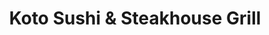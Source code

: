 ---
layout: place
title: "Koto Sushi & Steakhouse Grill"
permalink: /florida/cape-coral/koto-sushi-steakhouse-grill.html
stateAbbr: FL
stateName: Florida
cityName: Cape Coral
seo:
  name: "Koto Sushi & Steakhouse Grill"
  type: Restaurant
  links: null
description: "Koto Sushi & Steakhouse Grill serves delicious sushi in Cape Coral, Florida. Try fresh Japanese dishes for a great dining experience. "
place_id: ChIJ6zM9_eZD24gRuroNqyFOh4M
photos:
  - name: >-
      places/ChIJ6zM9_eZD24gRuroNqyFOh4M/photos/AeeoHcL0uNzvTmVDDfL9S0RlQmkiVPHTHvQ27MZG2xSc_MWHWy7RMUWIqnG1OwHaHZp6AISmNYQxWP3clfEAstf93oOx2dqHC_nFTPbiMWUmwGjnb6Is8ZUA43XVlzMsCmW0BEwlk8Mw4vEZ758eddslouX_7rYRmnkfFNuTkr27uGFt163pmAtlZEJgJumDyV5N0AAqhPYuAAY_2P4wudTu_RwnrYEjR6O-Ni0bRZzHoPwpwEpvcGPQAOZfDAobAc7h7tkrZ2yT6DBaxiozVli4fa53pDaKqwWScfzHs338AUTR55Mbu2ezgEYG0FGHcdbsePD1-dgWY8huA51FJPIFIAASS11iu3hssk9hSteCkhO-dTVaO_WIcdL0lPbVhO9MtG8d-b06Tgr8HR5ixiUKBKqgWle9PmXdp1P9PpTpieFL-Pw
    widthPx: 4032
    heightPx: 3024
    authorAttributions:
      - displayName: Tommy
        uri: https://maps.google.com/maps/contrib/113410941217930577507
        photoUri: >-
          https://lh3.googleusercontent.com/a-/ALV-UjWmHjyYOijudJ7nMB0h2Wka-s-rp0DFkNZ3tW7mFnjH9o6w9kpg=s100-p-k-no-mo
    flagContentUri: >-
      https://www.google.com/local/imagery/report/?cb_client=maps_api_places.places_api&image_key=!1e10!2sCIHM0ogKEICAgICRu9WjrAE&hl=en-US
    googleMapsUri: >-
      https://www.google.com/maps/place//data=!3m4!1e2!3m2!1sCIHM0ogKEICAgICRu9WjrAE!2e10!4m2!3m1!1s0x88db43e6fd3d33eb:0x83874e21ab0dbaba
  - name: >-
      places/ChIJ6zM9_eZD24gRuroNqyFOh4M/photos/AeeoHcIXwMmnzPk9rSAxS-fW9QFv7lcGUKzMBZ2dfAtaNwpD9u7PC3RJnUORzqHo6H_4N8DyGmxKXPJyTx5d91bpEiqXFYadkKbd9WnTHtTYMEWf_45bokSpSWraL0bEG5CkR-EqSKSy-eQhCw2LOnGI0SC6lXjlrAEsCQcAax2iy2BMLTrCKgJSYXspeFVuTFFPegEm98yu5NiTMmtiRjddzA62xdfgNEenfTpH0j6Cz4xSZ2v3jhMl9ztJx0_YXRGsHk8yLw2HpvvBqa-XrVeK1bzbduN6flcVx0wW8geLIXrQfUp6feXdc7RFZwoUpSZtiMz4laBTr1veTkg1cYsfJiia3ZzTQG2HJacb6UibOsESaL3kzImTr3-3_1xbkBZQVKAW1pUyGlCWIwWhQbzEWpsYQA5RJA_dlpMWENYrulCW9ldE
    widthPx: 4080
    heightPx: 2296
    authorAttributions:
      - displayName: Steph
        uri: https://maps.google.com/maps/contrib/104598857304607641051
        photoUri: >-
          https://lh3.googleusercontent.com/a-/ALV-UjXNp8Wu8nt03XG-QQjg5v5cwj13GQhsnS6stcLysi17F_6crlw=s100-p-k-no-mo
    flagContentUri: >-
      https://www.google.com/local/imagery/report/?cb_client=maps_api_places.places_api&image_key=!1e10!2sCIHM0ogKEICAgICz_OHptwE&hl=en-US
    googleMapsUri: >-
      https://www.google.com/maps/place//data=!3m4!1e2!3m2!1sCIHM0ogKEICAgICz_OHptwE!2e10!4m2!3m1!1s0x88db43e6fd3d33eb:0x83874e21ab0dbaba
  - name: >-
      places/ChIJ6zM9_eZD24gRuroNqyFOh4M/photos/AeeoHcJiziff5rpio3tHibl6IZPp0TH5v58aDwOjp0XuyfRZkpnC6UVQVo5YkzJMpl4n_3HwPrWIh_x55a2ayOK6xmmHk_T3OGLoG96SbwzWOlV_hYh_VvFLPBno0L8cPghzdA6iVGcjF-WMRKhBgiTuGRjUHEQFoqRvmatu7mQcnTpnTcTa-Pw66ddCcZSswmSvEkwLS7MW0u6wfbFLq5hu8o2dNqLlZSYiEXt8qvD6ROH_qs38qZj_ilrxU_leUsc3XED-9MFFRS9F7T0imt_b7fTPuOFMA-2gCxF9jM-IOkyNBZUaSoBz3iHly5gLvdEJRP4tOOHgXj4OVZ1kFFXsMeLWoGYQIz4Zlx7LAvsgjLVYW4MyfKQSbx7Pi0WyGWtO_dpSTw4Rfd6kBFtukPU1Snmgn-KasP77BL9v1q63a8rSAw
    widthPx: 3024
    heightPx: 4032
    authorAttributions:
      - displayName: Jahnaya octavien
        uri: https://maps.google.com/maps/contrib/115790407930130036949
        photoUri: >-
          https://lh3.googleusercontent.com/a-/ALV-UjWEpzEgIuNN6tBwbmaA8ZH9nYgXqtetMUO_EG5Am7YbbKaQpdRt=s100-p-k-no-mo
    flagContentUri: >-
      https://www.google.com/local/imagery/report/?cb_client=maps_api_places.places_api&image_key=!1e10!2sCIHM0ogKEICAgIDb-5KHXg&hl=en-US
    googleMapsUri: >-
      https://www.google.com/maps/place//data=!3m4!1e2!3m2!1sCIHM0ogKEICAgIDb-5KHXg!2e10!4m2!3m1!1s0x88db43e6fd3d33eb:0x83874e21ab0dbaba
  - name: >-
      places/ChIJ6zM9_eZD24gRuroNqyFOh4M/photos/AeeoHcKr-uu5Oz7YI8TYqtuX4-7HPv0DQP4LAJKq4xbl0z-OmiRhLdxrBpDEvX6DXM61aSjMhKtoSlrCghlFP8c0dNQF3ZwCa_ajqFUWJ7eaTvn1CDcUcY0G0Sy8r3LxQIieQweVMJyAXR4oGGO3mWjulkczZVzbck4WzG4jAb6Q9_P5Tj36saPI1u31EfGXJfeXuEgnRbKAnrjxRfOzFRklEd6ncjnkMHqD1qtDWw-nw738IFqEKOeW_pUMVKcbfxvFJkgycoQ4QBr2L-ygAzCFykxmJcwRhX-r8kKs-mng68ZoAuZqHJyswbLVsrkFNdIazV8Pg-bJaUHbR1cnpcklWL1Eq5GA8PhMZGlCvSnh5321ciid5FQhuMPBowrgnHHbpGpaTCSsheZ8fVD1snGfmD2p29pvDfmGb4Ajm6QDfW6vPw
    widthPx: 3024
    heightPx: 4032
    authorAttributions:
      - displayName: Oleksandr Kozachynskyi
        uri: https://maps.google.com/maps/contrib/114487289891423575776
        photoUri: >-
          https://lh3.googleusercontent.com/a-/ALV-UjX43D-b3cbnhUAFeiEaur5xZfH3IF2LqlOnhurYkQlh2rnOrS2E=s100-p-k-no-mo
    flagContentUri: >-
      https://www.google.com/local/imagery/report/?cb_client=maps_api_places.places_api&image_key=!1e10!2sCIHM0ogKEICAgIDf466HVg&hl=en-US
    googleMapsUri: >-
      https://www.google.com/maps/place//data=!3m4!1e2!3m2!1sCIHM0ogKEICAgIDf466HVg!2e10!4m2!3m1!1s0x88db43e6fd3d33eb:0x83874e21ab0dbaba
  - name: >-
      places/ChIJ6zM9_eZD24gRuroNqyFOh4M/photos/AeeoHcK5-23J0FloA50Svq3pkxKRLf5S0ax-ELI84PBxGyyT09JdMJtvrVb5L1888PDq6JgI4uykZ1v-uaADrIPslSXBelSLa6JK_s6H8NTJNPKkQWC5a6aH1O7GHrk7FZSoxK3Y5GyrcCB7lBW6oSmMhPdxeqtVbSFd4z61k4QM2-0G09uAwRzkfwII78wIh4BItw2dindTHrgrs98BrsyWPoWZk3_NuO4FMUVDma4BSZblT81Z1l7DwBcsC34kwRAJ5zgnsSgi9j51S9tnxc-I4mrH3bVXSsQgbABSbAnq8I5Af8dpYsbAJJfzozMmn-eaYzwG3R2nhaDwCeut6YdGcq8mZ08kr0pq8jKE1T143foXzFLQvfQKPoZ2v6JxUe_rGdO0L2F0NbUiSe8RnxX89tuncjNxdJCT2qmlg4eH3M6bVoo8
    widthPx: 4608
    heightPx: 3456
    authorAttributions:
      - displayName: Joey Headshots
        uri: https://maps.google.com/maps/contrib/115319151261619205146
        photoUri: >-
          https://lh3.googleusercontent.com/a-/ALV-UjVcqzCl7mi8HgUwmXVSkNRVKrxu4TuTeI1mF4pqcP6khqiOoujV=s100-p-k-no-mo
    flagContentUri: >-
      https://www.google.com/local/imagery/report/?cb_client=maps_api_places.places_api&image_key=!1e10!2sCIHM0ogKEICAgIC7zayQlAE&hl=en-US
    googleMapsUri: >-
      https://www.google.com/maps/place//data=!3m4!1e2!3m2!1sCIHM0ogKEICAgIC7zayQlAE!2e10!4m2!3m1!1s0x88db43e6fd3d33eb:0x83874e21ab0dbaba
  - name: >-
      places/ChIJ6zM9_eZD24gRuroNqyFOh4M/photos/AeeoHcLRH-yu8RGuVEcHJMVEZtgFi32Pi0xP0hpgfP-vqqrRYB5lx_ppjiD6EbeXIjP3d5lr5FiQ3TpYmrfQf0Vw2azYbKhz6BGSTjcXTEgsns8MJuHVtjN3P35Ohw8LK1e8Uuf2DcAoZU_zU0Uhb6wv3oIWKZzvdiErDq4wpHvNXeWji_ns4hG_6c1W805MBW6H822l__a0ESiR_0ffzjEuoywWL2OggilTspw9U7sKZjOP4BDjdQMTwrGO8S4JNjg7WGFwolhJsagnnmzO5TrVsdWgPOwVt5oC0-DxElyrWtt6M2EHZOE7AvofLOZeD1UrtBMl0y8wTE1atU3Dp9sUJGYhSKKLGTxSl8Y21-O_B9bzD9Dm2AsdOKdlexGRIX3lmq_fs6FVVZHHqwWc0o_XMaKF5F4L_p8ktcYfLPRoDIwwMQ
    widthPx: 4080
    heightPx: 2296
    authorAttributions:
      - displayName: Steph
        uri: https://maps.google.com/maps/contrib/104598857304607641051
        photoUri: >-
          https://lh3.googleusercontent.com/a-/ALV-UjXNp8Wu8nt03XG-QQjg5v5cwj13GQhsnS6stcLysi17F_6crlw=s100-p-k-no-mo
    flagContentUri: >-
      https://www.google.com/local/imagery/report/?cb_client=maps_api_places.places_api&image_key=!1e10!2sCIHM0ogKEICAgICz_PmtJw&hl=en-US
    googleMapsUri: >-
      https://www.google.com/maps/place//data=!3m4!1e2!3m2!1sCIHM0ogKEICAgICz_PmtJw!2e10!4m2!3m1!1s0x88db43e6fd3d33eb:0x83874e21ab0dbaba
  - name: >-
      places/ChIJ6zM9_eZD24gRuroNqyFOh4M/photos/AeeoHcJGKTBnjS6cS9gSqn81k8Tnc9JZp_ITNNPPecPyQNr8mA_NLkGmKlv01IiMFCWjCrLR3yduEWCsQyXXZUwvF2jSrkpUelby_LuFY0z7l84kL_GUZCiHsW6h_4LV5mzH_ViGOTRwuNxCyuhdnynL2r3XxmC9CIM8hiAl6TPU7WdDp00TzHA4tU-G-I-qA0_dHwzPtzB7GggEMq0mfy4QTSQUAIpsYVnIWAkoJk152FeXU6ShLHwfKo2n6pQfHeLpi5pw0Td17sEN8dEVTTZ53gUfAre9xzWNi8irTWgo3c-y3cwKANztkcg_igvqFtBic6Q6LM0L6WPdjm8mt-lr-h0L6rpBooQke4gi53XtnyPARoAE1yQJaAE_OufI-qtH4y3UBgcP1gvsL7E7lZ-cujIhT5nCqIiCetzDTxXQf14
    widthPx: 3000
    heightPx: 4000
    authorAttributions:
      - displayName: Spbrande B
        uri: https://maps.google.com/maps/contrib/113550917324495878928
        photoUri: >-
          https://lh3.googleusercontent.com/a/ACg8ocLv0pXorIkYsDmC4CXCNijwuk58OFMl-Dy6iK3LBkPKhgTCNw=s100-p-k-no-mo
    flagContentUri: >-
      https://www.google.com/local/imagery/report/?cb_client=maps_api_places.places_api&image_key=!1e10!2sCIHM0ogKEICAgMDwo43jMA&hl=en-US
    googleMapsUri: >-
      https://www.google.com/maps/place//data=!3m4!1e2!3m2!1sCIHM0ogKEICAgMDwo43jMA!2e10!4m2!3m1!1s0x88db43e6fd3d33eb:0x83874e21ab0dbaba
  - name: >-
      places/ChIJ6zM9_eZD24gRuroNqyFOh4M/photos/AeeoHcJ_Y2X5dzmbPWlilf5W3BUBWLD08a7NIQ56y4a_7Szk-vr6SY3UV-SH-Ai4YcDEgSbyVTyqG4x39uU3dvEXGM8qd_0D9tLsY67dzCutFYzkdA8gplOwzZc1RZfShr1D76OAE6QqiyrQHVuGsQ34eOlcPGjkhK3a2FfD5zBtt10PuJ7sg-B_G2St7W0qNzAggif30gP--CLlIuzk8wyYlHD1yzXgiSyKmfX6L9EOAJAHOX1yfXjVOzomhJIm1RHzgKPg2x3GIdMqxTPobrAgm6dzXA8lCA_pCvaW8AaQQfOPnhWHV4tRifArvgZlvvWCdkZYFJywhC3oHVwnzIYLuOjVncqWwOwBdPlZxl8NY-OI1KKXbL5vBRsxu5yotQ-wggxgyC_goHQ10RYrhjVUePxM9gVpi3DFaFGO5z7qSjq84A
    widthPx: 3024
    heightPx: 4032
    authorAttributions:
      - displayName: Bobbie Morey
        uri: https://maps.google.com/maps/contrib/102611490941653478553
        photoUri: >-
          https://lh3.googleusercontent.com/a-/ALV-UjXjcbeoVQCjjEfmiZBMDWZXgZbx00G73J1_5-wvewkHlYMPMa-eJA=s100-p-k-no-mo
    flagContentUri: >-
      https://www.google.com/local/imagery/report/?cb_client=maps_api_places.places_api&image_key=!1e10!2sCIHM0ogKEICAgIDV_7e8VQ&hl=en-US
    googleMapsUri: >-
      https://www.google.com/maps/place//data=!3m4!1e2!3m2!1sCIHM0ogKEICAgIDV_7e8VQ!2e10!4m2!3m1!1s0x88db43e6fd3d33eb:0x83874e21ab0dbaba
  - name: >-
      places/ChIJ6zM9_eZD24gRuroNqyFOh4M/photos/AeeoHcIJq9BckSaD44y2_autFC5VLjPMTFj26eo1pTVPfyrKXyvejNXslFVCHHgjSXbKSdNdsne0_GPSXVQuwlYfA60byo82KV0MApUc_mxxbhLIUEZA_dibm9Rm74F2NlmTjFUFRvRs1csJofZz9CJfNb4lkNSIL82VYl-XiAv_UJm1OW9UfwyJRVxCu3epvbqcXhZ5u57SkQpGXHug5ZLsLImwyvMbaCLKTGAK87V-J7fPdH6e526yfjrIxvwHcNa9-sWWcmPHhJYO1v--KQEKuyQ68Zd0HMprUCWkeGTPJxYw62B81R0CSZQki8Sw3mafQQmmy5P_YuBPJaYO4FVLixXxnQCtHFqlAAppkIHhdojzWhJXYseoGaH0gjHZGFJ4eKt-ma0-10iTXbBTdyPFM-oqixC7ZlAokEDJ_m3_4IQGLT39
    widthPx: 3024
    heightPx: 4032
    authorAttributions:
      - displayName: Deneb Perez
        uri: https://maps.google.com/maps/contrib/113547520116938110781
        photoUri: >-
          https://lh3.googleusercontent.com/a-/ALV-UjXEY5oN5cEDd-7gymhEhl4dMjzvoTd0h5rJjD2BocKtlXt-UpM=s100-p-k-no-mo
    flagContentUri: >-
      https://www.google.com/local/imagery/report/?cb_client=maps_api_places.places_api&image_key=!1e10!2sCIHM0ogKEICAgIDb9-zV7gE&hl=en-US
    googleMapsUri: >-
      https://www.google.com/maps/place//data=!3m4!1e2!3m2!1sCIHM0ogKEICAgIDb9-zV7gE!2e10!4m2!3m1!1s0x88db43e6fd3d33eb:0x83874e21ab0dbaba
  - name: >-
      places/ChIJ6zM9_eZD24gRuroNqyFOh4M/photos/AeeoHcI9xprPMrq4fKeEd-_3df86kG7Vjjvvvk72i9IqQXIU-fduTN-ZmLb2X4XlWEVIKg0Kid9_MLClbrKvQ4Dq9RK_hNi12cwNxAz59MljWow30HeNIH3NyfejlrMvwKkjNl0l5EzO_O9KVE19-7hENPZnlk0gSGAd_XunDCjX73nWQnZF1ZHPBAOukwbp20D3_SUNLh7jmM79xbLUF3lyzSUMzK4n5JgEL5Re5v7WgGflNXsLZhqZQe-ZM3dFZcYaA4QAG3GNyJvQmv0Ns86qgBnmpuonYw28Q4a45qBVj0hnX3gNYM3V2v2o1UjPlDASGzUQdCnE9ur2XnsTSm59jnSsakWwnkpCAVABlULwnL_p7e7HeZYXKgyqRvf6JbdrONuX48O48Q7zEpcTAoaZ5NIoRQ-8OLClf0oe3NCrxa41GA
    widthPx: 3024
    heightPx: 4032
    authorAttributions:
      - displayName: Deneb Perez
        uri: https://maps.google.com/maps/contrib/113547520116938110781
        photoUri: >-
          https://lh3.googleusercontent.com/a-/ALV-UjXEY5oN5cEDd-7gymhEhl4dMjzvoTd0h5rJjD2BocKtlXt-UpM=s100-p-k-no-mo
    flagContentUri: >-
      https://www.google.com/local/imagery/report/?cb_client=maps_api_places.places_api&image_key=!1e10!2sCIHM0ogKEICAgIDb9-zHIA&hl=en-US
    googleMapsUri: >-
      https://www.google.com/maps/place//data=!3m4!1e2!3m2!1sCIHM0ogKEICAgIDb9-zHIA!2e10!4m2!3m1!1s0x88db43e6fd3d33eb:0x83874e21ab0dbaba
address: 1830 NE Pine Island Rd, Cape Coral, FL 33909, USA
street: 1830 NE Pine Island Rd
city: Cape Coral
state: FL
zip: '33909'
country: USA
neighborhood: Hancock
latitude: '26.670247'
longitude: '-81.934559'
accessibility_options:
  wheelchairAccessibleParking: true
  wheelchairAccessibleEntrance: true
  wheelchairAccessibleRestroom: true
  wheelchairAccessibleSeating: true
business_status: OPERATIONAL
name: Koto Sushi & Steakhouse Grill
google_maps_links:
  directionsUri: >-
    https://www.google.com/maps/dir//''/data=!4m7!4m6!1m1!4e2!1m2!1m1!1s0x88db43e6fd3d33eb:0x83874e21ab0dbaba!3e0
  placeUri: https://maps.google.com/?cid=9477629847335189178
  writeAReviewUri: >-
    https://www.google.com/maps/place//data=!4m3!3m2!1s0x88db43e6fd3d33eb:0x83874e21ab0dbaba!12e1
  reviewsUri: >-
    https://www.google.com/maps/place//data=!4m4!3m3!1s0x88db43e6fd3d33eb:0x83874e21ab0dbaba!9m1!1b1
  photosUri: >-
    https://www.google.com/maps/place//data=!4m3!3m2!1s0x88db43e6fd3d33eb:0x83874e21ab0dbaba!10e5
primary_type: Japanese Restaurant
opening_hours:
  regular: null
  current: null
secondary_opening_hours:
  regular:
    weekdayDescriptions: null
    type: null
  current:
    weekdayDescriptions: null
    type: null
phone: null
price_level: null
price_range: null
rating: null
rating_count: 0
website: null
reviews: null
parking_options: null
payment_options: null
allow_dogs: null
curbside_pickup: null
delivery: null
dine_in: null
good_for_children: null
good_for_groups: null
good_for_sports: null
live_music: null
menu_for_children: null
outdoor_seating: null
reservable: null
restroom: null
serves_beer: null
serves_breakfast: null
serves_brunch: null
serves_cocktails: null
serves_coffee: null
serves_dinner: null
serves_dessert: null
serves_lunch: null
serves_vegetarian_food: null
serves_wine: null
takeout: null
summary: null

---